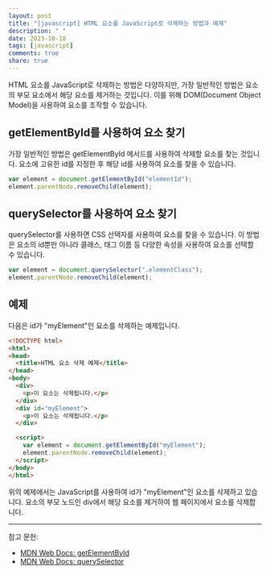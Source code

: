 ```yaml
---
layout: post
title: "[javascript] HTML 요소를 JavaScript로 삭제하는 방법과 예제"
description: " "
date: 2023-10-18
tags: [javascript]
comments: true
share: true
---
```


HTML 요소를 JavaScript로 삭제하는 방법은 다양하지만, 가장 일반적인 방법은 요소의 부모 요소에서 해당 요소를 제거하는 것입니다. 이를 위해 DOM(Document Object Model)을 사용하여 요소를 조작할 수 있습니다.

## getElementById를 사용하여 요소 찾기

가장 일반적인 방법은 getElementById 메서드를 사용하여 삭제할 요소를 찾는 것입니다. 요소에 고유한 id를 지정한 후 해당 id를 사용하여 요소를 찾을 수 있습니다.

```javascript
var element = document.getElementById("elementId");
element.parentNode.removeChild(element);
```

## querySelector를 사용하여 요소 찾기

querySelector를 사용하면 CSS 선택자를 사용하여 요소를 찾을 수 있습니다. 이 방법은 요소의 id뿐만 아니라 클래스, 태그 이름 등 다양한 속성을 사용하여 요소를 선택할 수 있습니다.

```javascript
var element = document.querySelector(".elementClass");
element.parentNode.removeChild(element);
```

## 예제

다음은 id가 "myElement"인 요소를 삭제하는 예제입니다.

```html
<!DOCTYPE html>
<html>
<head>
  <title>HTML 요소 삭제 예제</title>
</head>
<body>
  <div>
    <p>이 요소는 삭제됩니다.</p>
  </div>
  <div id="myElement">
    <p>이 요소는 삭제됩니다.</p>
  </div>

  <script>
    var element = document.getElementById("myElement");
    element.parentNode.removeChild(element);
  </script>
</body>
</html>
```

위의 예제에서는 JavaScript를 사용하여 id가 "myElement"인 요소를 삭제하고 있습니다. 요소의 부모 노드인 div에서 해당 요소를 제거하여 웹 페이지에서 요소를 삭제합니다.

---

참고 문헌:
- [MDN Web Docs: getElementById](https://developer.mozilla.org/en-US/docs/Web/API/Document/getElementById)
- [MDN Web Docs: querySelector](https://developer.mozilla.org/en-US/docs/Web/API/Document/querySelector)